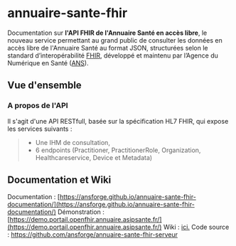 # annuaire-sante-fhir 

Documentation sur <B>l'API FHIR de l'Annuaire Santé en accès libre</B>, le nouveau service permettant au grand public de consulter les données en accès libre de l'Annuaire Santé au format JSON, structurées selon le standard d’interopérabilité [FHIR](https://www.hl7.org/fhir/), développé et maintenu par l’Agence du Numérique en Santé ([ANS](https://esante.gouv.fr/)).

## Vue d'ensemble
### A propos de l'API
Il s'agit d'une API RESTfull, basée sur la spécification HL7 FHIR, qui expose les services suivants : 
> - Une IHM de consultation, 
> - 6 endpoints (Practitioner, PractitionerRole, Organization, Healthcareservice, Device et Metadata)

## Documentation et Wiki
Documentation : [https://ansforge.github.io/annuaire-sante-fhir-documentation/](https://ansforge.github.io/annuaire-sante-fhir-documentation/)
Démonstration : [https://demo.portail.openfhir.annuaire.asipsante.fr/](https://demo.portail.openfhir.annuaire.asipsante.fr/)
Wiki : [ici.](https://github.com/ansforge/annuairESANTE-API-KEY-openfhir/wiki)
Code source : https://github.com/ansforge/annuaire-sante-fhir-serveur
